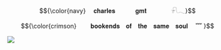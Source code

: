 
 <p align="center" 
 
 <p align="center"> $${\color{navy}
    𝐜𝐡𝐚𝐫𝐥𝐞𝐬　   𝐠𝐦𝐭　 　 𓍯𓂃}$$
    
 <p align="center"> $${\color{crimson}
    𝐛𝐨𝐨𝐤𝐞𝐧𝐝𝐬 𝐨𝐟 𝐭𝐡𝐞 𝐬𝐚𝐦𝐞 𝐬𝐨𝐮𝐥  ﹌ }$$

<img src=https://files.catbox.moe/8afbj1.webp /></a>
